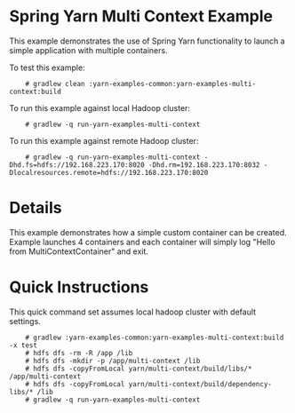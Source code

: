 Spring Yarn Multi Context Example
=================================

This example demonstrates the use of Spring Yarn functionality to
launch a simple application with multiple containers.

To test this example:

		# gradlew clean :yarn-examples-common:yarn-examples-multi-context:build

To run this example against local Hadoop cluster:

		# gradlew -q run-yarn-examples-multi-context

To run this example against remote Hadoop cluster:

		# gradlew -q run-yarn-examples-multi-context -Dhd.fs=hdfs://192.168.223.170:8020 -Dhd.rm=192.168.223.170:8032 -Dlocalresources.remote=hdfs://192.168.223.170:8020

# Details

This example demonstrates how a simple custom container can be created.
Example launches 4 containers and each container will simply log
"Hello from MultiContextContainer" and exit.

# Quick Instructions

This quick command set assumes local hadoop cluster with default settings.

		# gradlew :yarn-examples-common:yarn-examples-multi-context:build -x test
		# hdfs dfs -rm -R /app /lib
		# hdfs dfs -mkdir -p /app/multi-context /lib
		# hdfs dfs -copyFromLocal yarn/multi-context/build/libs/* /app/multi-context
		# hdfs dfs -copyFromLocal yarn/multi-context/build/dependency-libs/* /lib
		# gradlew -q run-yarn-examples-multi-context

